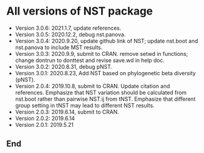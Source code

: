 # All versions of NST package
- Version 3.0.6: 2021.1.7, update references.
- Version 3.0.5: 2020.12.2, debug nst.panova.
- Version 3.0.4: 2020.9.20, update github link of NST; update nst.boot and nst.panova to include MST results.
- Version 3.0.3: 2020.9.9, submit to CRAN. remove setwd in functions; change dontrun to donttest and revise save.wd in help doc.
- Version 3.0.2: 2020.8.31, debug pNST.
- Version 3.0.1: 2020.8.23, Add NST based on phylogenetic beta diversity (pNST).
- Version 2.0.4: 2019.10.8, submit to CRAN. Update citation and references. Emphasize that NST variation should be calculated from nst.boot rather than pairwise NST.ij from tNST. Emphasize that different group setting in tNST may lead to different NST results.
- Version 2.0.3: 2019.6.14, submit to CRAN.
- Version 2.0.2: 2019.6.14
- Version 2.0.1: 2019.5.21

## End
